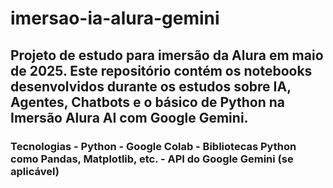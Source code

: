 # imersao-ia-alura-gemini
Projeto de estudo para imersão da Alura em maio de 2025.
Este repositório contém os notebooks desenvolvidos durante os estudos sobre IA, Agentes, Chatbots e o básico de Python na Imersão Alura AI com Google Gemini.
-----
### Tecnologias - Python - Google Colab - Bibliotecas Python como Pandas, Matplotlib, etc. - API do Google Gemini (se aplicável)
